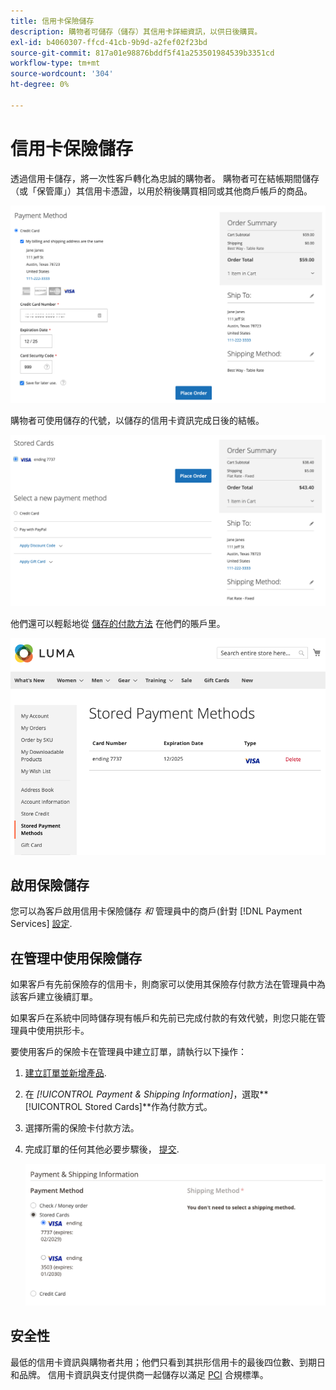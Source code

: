 ```yaml
---
title: 信用卡保險儲存
description: 購物者可儲存（儲存）其信用卡詳細資訊，以供日後購買。
exl-id: b4060307-ffcd-41cb-9b9d-a2fef02f23bd
source-git-commit: 817a01e98876bddf5f41a253501984539b3351cd
workflow-type: tm+mt
source-wordcount: '304'
ht-degree: 0%

---
```


# 信用卡保險儲存

透過信用卡儲存，將一次性客戶轉化為忠誠的購物者。 購物者可在結帳期間儲存（或「保管庫」）其信用卡憑證，以用於稍後購買相同或其他商戶帳戶的商品。

![保管信用卡以備以後使用](assets/save-card-for-later.png)

購物者可使用儲存的代號，以儲存的信用卡資訊完成日後的結帳。

![使用儲存的憑據以備將來購買](assets/use-stored-card.png)

他們還可以輕鬆地從 [儲存的付款方法](https://docs.magento.com/user-guide/customers/account-dashboard-stored-payment-methods.html) 在他們的賬戶里。

![在我的帳戶中儲存的付款方法](assets/stored-payment-methods.png)

## 啟用保險儲存

您可以為客戶啟用信用卡保險儲存 _和_ 管理員中的商戶(針對 [!DNL Payment Services] [設定](settings.md#card-vaulting).

## 在管理中使用保險儲存

如果客戶有先前保險存的信用卡，則商家可以使用其保險存付款方法在管理員中為該客戶建立後續訂單。

如果客戶在系統中同時儲存現有帳戶和先前已完成付款的有效代號，則您只能在管理員中使用拱形卡。

要使用客戶的保險卡在管理員中建立訂單，請執行以下操作：

1. [建立訂單並新增產品](https://experienceleague.adobe.com/docs/commerce-admin/stores-sales/point-of-purchase/assist/customer-account-create-order.html).
1. 在 _[!UICONTROL Payment & Shipping Information]_，選取&#x200B;**[!UICONTROL Stored Cards]**作為付款方式。
1. 選擇所需的保險卡付款方法。
1. 完成訂單的任何其他必要步驟後， [提交](https://experienceleague.adobe.com/docs/commerce-admin/stores-sales/point-of-purchase/assist/customer-account-create-order.html?lang=en#step-3%3A-submit-the-order).

   ![在Admin中為客戶使用保險卡](assets/admin-vaultedcard.png)

## 安全性

最低的信用卡資訊與購物者共用；他們只看到其拱形信用卡的最後四位數、到期日和品牌。 信用卡資訊與支付提供商一起儲存以滿足 [PCI](security.md#PCI-compliance) 合規標準。

